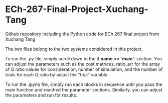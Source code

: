 # ECh-267-Final-Project-Xuchang-Tang
 Github repository including the Python code for ECh 267 final project from Xuchang Tang

 The two files belong to the two systems considered in this project. 
 
 To run the .py file, simply scroll down to the if __name__ == '__main__': section. You can adjust the parameters such as the cost matrices, ratio_arr for the array of Q ratio values for consideration, number of simulation, and the number of trials for each Q ratio by adjust the "trial" variable.
 
 To run the .ipynb file, simply run each blocks in sequence until you pass the main function and reached the parameter sections. Similarly, you can adjust the parameters and run for results.
